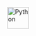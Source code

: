 <img src="https://cdn.jsdelivr.net/gh/devicons/devicon/icons/python/python-original-wordmark.svg" alt="Python" width="50">

